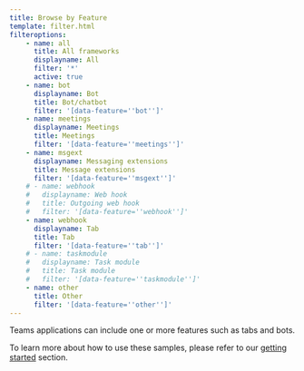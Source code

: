 ```yaml
---
title: Browse by Feature
template: filter.html
filteroptions:
    - name: all
      title: All frameworks
      displayname: All
      filter: '*'
      active: true
    - name: bot
      displayname: Bot
      title: Bot/chatbot
      filter: '[data-feature=''bot'']'
    - name: meetings
      displayname: Meetings
      title: Meetings
      filter: '[data-feature=''meetings'']'
    - name: msgext
      displayname: Messaging extensions
      title: Message extensions
      filter: '[data-feature=''msgext'']'
    # - name: webhook
    #   displayname: Web hook
    #   title: Outgoing web hook
    #   filter: '[data-feature=''webhook'']'
    - name: webhook
      displayname: Tab
      title: Tab
      filter: '[data-feature=''tab'']'
    # - name: taskmodule
    #   displayname: Task module
    #   title: Task module
    #   filter: '[data-feature=''taskmodule'']'      
    - name: other
      title: Other
      filter: '[data-feature=''other'']'   
---
```


Teams applications can include one or more features such as tabs and bots.

To learn more about how to use these samples, please refer to our [getting started](../gettingstarted/index.md) section.
